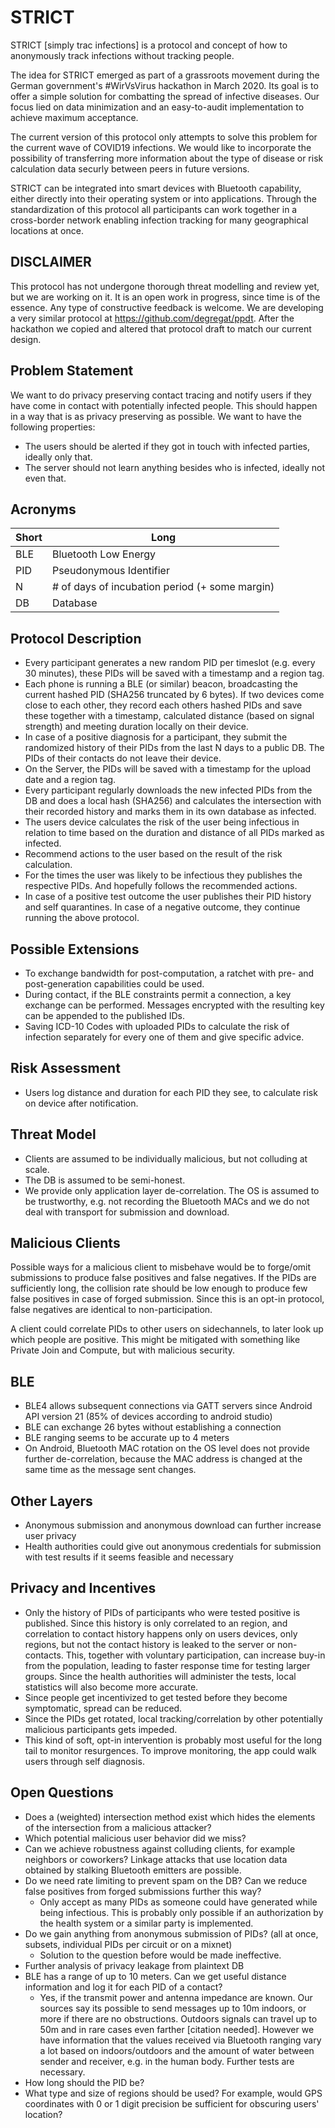 # STRICT

STRICT [simply trac infections] is a protocol and concept of how to anonymously track infections without tracking people.

The idea for STRICT emerged as part of a grassroots movement during the German government's #WirVsVirus hackathon in March 2020. Its goal is to offer a simple solution for combatting the spread of infective diseases. Our focus lied on data minimization and an easy-to-audit implementation to achieve maximum acceptance.

The current version of this protocol only attempts to solve this problem for the current wave of COVID19 infections. We would like to incorporate the possibility of transferring more information about the type of disease or risk calculation data securly between peers in future versions.

STRICT can be integrated into smart devices with Bluetooth capability, either directly into their operating system or into applications. Through the standardization of this protocol all participants can work together in a cross-border network enabling infection tracking for many geographical locations at once.

## DISCLAIMER

This protocol has not undergone thorough threat modelling and review yet, but we are working on it. It is an open work in progress, since time is of the essence. Any type of constructive feedback is welcome. We are developing a very similar protocol at https://github.com/degregat/ppdt. After the hackathon we copied and altered that protocol draft to match our current design.

## Problem Statement

We want to do privacy preserving contact tracing and notify users if they have come in contact with potentially infected people. This should happen in a way that is as privacy preserving as possible. We want to have the following properties:

- The users should be alerted if they got in touch with infected parties, ideally only that.
- The server should not learn anything besides who is infected, ideally not even that.

## Acronyms

| Short | Long |
| ------------- | ------------- |
| BLE  | Bluetooth Low Energy  |
| PID  | Pseudonymous Identifier  |
| N  | # of days of incubation period (+ some margin)  |
| DB  | Database  |

## Protocol Description

- Every participant generates a new random PID per timeslot (e.g. every 30 minutes), these PIDs will be saved with a timestamp and a region tag.
- Each phone is running a BLE (or similar) beacon, broadcasting the current hashed PID (SHA256 truncated by 6 bytes). If two devices come close to each other, they record each others hashed PIDs and save these together with a timestamp, calculated distance (based on signal strength) and meeting duration locally on their device.
- In case of a positive diagnosis for a participant, they submit the randomized history of their PIDs from the last N days to a public DB. The PIDs of their contacts do not leave their device.
- On the Server, the PIDs will be saved with a timestamp for the upload date and a region tag.
- Every participant regularly downloads the new infected PIDs from the DB and does a local hash (SHA256) and calculates the intersection with their recorded history and marks them in its own database as infected.
- The users device calculates the risk of the user being infectious in relation to time based on the duration and distance of all PIDs marked as infected.
- Recommend actions to the user based on the result of the risk calculation.
- For the times the user was likely to be infectious they publishes the respective PIDs. And hopefully follows the recommended actions.
- In case of a positive test outcome the user publishes their PID history and self quarantines. In case of a negative outcome, they continue running the above protocol.

## Possible Extensions

- To exchange bandwidth for post-computation, a ratchet with pre- and post-generation capabilities could be used.
- During contact, if the BLE constraints permit a connection, a key exchange can be performed. Messages encrypted with the resulting key can be appended to the published IDs.
- Saving ICD-10 Codes with uploaded PIDs to calculate the risk of infection separately for every one of them and give specific advice.

## Risk Assessment

- Users log distance and duration for each PID they see, to calculate risk on device after notification.

## Threat Model

- Clients are assumed to be individually malicious, but not colluding at scale.
- The DB is assumed to be semi-honest.
- We provide only application layer de-correlation. The OS is assumed to be trustworthy, e.g. not recording the Bluetooth MACs and we do not deal with transport for submission and download.

## Malicious Clients

Possible ways for a malicious client to misbehave would be to forge/omit submissions to produce false positives and false negatives. If the PIDs are sufficiently long, the collision rate should be low enough to produce few false positives in case of forged submission. Since this is an opt-in protocol, false negatives are identical to non-participation.

A client could correlate PIDs to other users on sidechannels, to later look up which people are positive. This might be mitigated with something like Private Join and Compute, but with malicious security.

## BLE

- BLE4 allows subsequent connections via GATT servers since Android API version 21 (85% of devices according to android studio)
- BLE can exchange 26 bytes without establishing a connection
- BLE ranging seems to be accurate up to 4 meters 
- On Android, Bluetooth MAC rotation on the OS level does not provide further de-correlation, because the MAC address is changed at the same time as the message sent changes.

## Other Layers

- Anonymous submission and anonymous download can further increase user privacy
- Health authorities could give out anonymous credentials for submission with test results if it seems feasible and necessary

## Privacy and Incentives

- Only the history of PIDs of participants who were tested positive is published. Since this history is only correlated to an region, and correlation to contact history happens only on users devices, only regions, but not the contact history is leaked to the server or non-contacts. This, together with voluntary participation, can increase buy-in from the population, leading to faster response time for testing larger groups. Since the health authorities will administer the tests, local statistics will also become more accurate.
- Since people get incentivized to get tested before they become symptomatic, spread can be reduced.
- Since the PIDs get rotated, local tracking/correlation by other potentially malicious participants gets impeded.
- This kind of soft, opt-in intervention is probably most useful for the long tail to monitor resurgences. To improve monitoring, the app could walk users through self diagnosis.

## Open Questions

- Does a (weighted) intersection method exist which hides the elements of the intersection from a malicious attacker?
- Which potential malicious user behavior did we miss?
- Can we achieve robustness against colluding clients, for example neighbors or coworkers? Linkage attacks that use location data obtained by stalking Bluetooth emitters are possible.
- Do we need rate limiting to prevent spam on the DB? Can we reduce false positives from forged submissions further this way?
  * Only accept as many PIDs as someone could have generated while being infectious. This is probably only possible if an authorization by the health system or a similar party is implemented.
- Do we gain anything from anonymous submission of PIDs? (all at once, subsets, individual PIDs per circuit or on a mixnet)
  * Solution to the question before would be made ineffective.
- Further analysis of privacy leakage from plaintext DB
- BLE has a range of up to 10 meters. Can we get useful distance information and log it for each PID of a contact?
  * Yes, if the transmit power and antenna impedance are known. Our sources say its possible to send messages up to 10m indoors, or more if there are no obstructions. Outdoors signals can travel up to 50m and in rare cases even farther [citation needed]. However we have information that the values received via Bluetooth ranging vary a lot based on indoors/outdoors and the amount of water between sender and receiver, e.g. in the human body. Further tests are necessary.
- How long should the PID be?
- What type and size of regions should be used? For example, would GPS coordinates with 0 or 1 digit precision be sufficient for obscuring users' location?
